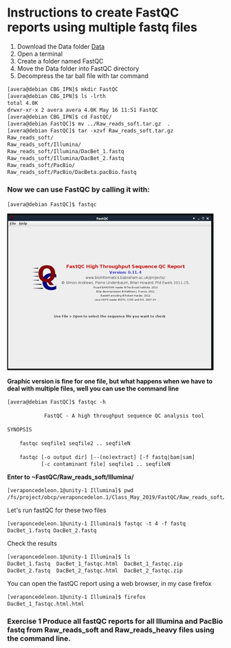 # Instructions to create FastQC reports using multiple fastq files

1. Download the Data folder [Data](https://osu.box.com/s/9yz3cotyv9ghmd3ab3esinc1i0kds6ow)
2. Open a terminal
3. Create a folder named FastQC
4. Move the Data folder into FastQC directory
5. Decompress the tar ball file with tar command

```console
[avera@debian CBG_IPN]$ mkdir FastQC
[avera@debian CBG_IPN]$ ls -lrth
total 4.0K
drwxr-xr-x 2 avera avera 4.0K May 16 11:51 FastQC
[avera@debian CBG_IPN]$ cd FastQC/
[avera@debian FastQC]$ mv ../Raw_reads_soft.tar.gz  .
[avera@debian FastQC]$ tar -xzvf Raw_reads_soft.tar.gz
Raw_reads_soft/
Raw_reads_soft/Illumina/
Raw_reads_soft/Illumina/DacBet_1.fastq
Raw_reads_soft/Illumina/DacBet_2.fastq
Raw_reads_soft/PacBio/
Raw_reads_soft/PacBio/DacBeta.pacBio.fastq
```
### Now we can use FastQC by calling it with:
```console
[avera@debian FastQC]$ fastqc
```
![Alt Text](https://github.com/avera1988/Genome_Assembly_lecture/blob/master/images/fastqcconsole.png)

**Graphic version is fine for one file, but what happens when we have to deal with multiple files, well you can use the command line**
```console
[avera@debian FastQC]$ fastqc -h

            FastQC - A high throughput sequence QC analysis tool

SYNOPSIS

	fastqc seqfile1 seqfile2 .. seqfileN

    fastqc [-o output dir] [--(no)extract] [-f fastq|bam|sam] 
           [-c contaminant file] seqfile1 .. seqfileN
```

**Enter to ~FastQC/Raw_reads_soft/Illumina/**

```console
[veraponcedeleon.1@unity-1 Illumina]$ pwd
/fs/project/obcp/veraponcedelon.1/Class_May_2019/FastQC/Raw_reads_soft/Illumina
```

Let's run fastQC for these two files
 ```console
[veraponcedeleon.1@unity-1 Illumina]$ fastqc -t 4 -f fastq DacBet_1.fastq DacBet_2.fastq
 ```
 Check the results 
 ```Console
 [veraponcedeleon.1@unity-1 Illumina]$ ls
DacBet_1.fastq  DacBet_1_fastqc.html  DacBet_1_fastqc.zip  DacBet_2.fastq  DacBet_2_fastqc.html  DacBet_2_fastqc.zip
 ```
 You can open the fastQC report using a web browser, in my case firefox
 ```console
[veraponcedeleon.1@unity-1 Illumina]$ firefox DacBet_1_fastqc.html.html
 ```
 ### Exercise 1 Produce all fastQC reports for all Illumina and PacBio fastq from Raw_reads_soft and Raw_reads_heavy files using the command line.
 
 
 
 
